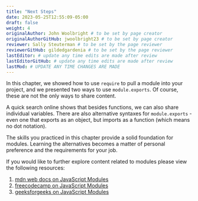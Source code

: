```yaml
---
title: "Next Steps"
date: 2023-05-25T12:55:09-05:00
draft: false
weight: 4
originalAuthor: John Woolbright # to be set by page creator
originalAuthorGitHub: jwoolbright23 # to be set by page creator
reviewer: Sally Steuterman # to be set by the page reviewer
reviewerGitHub: gildedgardenia # to be set by the page reviewer
lastEditor: # update any time edits are made after review
lastEditorGitHub: # update any time edits are made after review
lastMod: # UPDATE ANY TIME CHANGES ARE MADE
---
```


In this chapter, we showed how to use `require` to pull a module into your
project, and we presented two ways to use `module.exports`. Of course, these
are not the only ways to share content.

A quick search online shows that besides functions, we can also share
individual variables. There are also alternative syntaxes for
`module.exports` - even one that exports as an object, but imports as a
function (which means no dot notation).

The skills you practiced in this chapter provide a solid foundation for
modules. Learning the alternatives becomes a matter of personal preference and
the requirements for your job.

If you would like to further explore content related to modules please view the following resources:

1. [mdn web docs on JavaScript Modules](https://developer.mozilla.org/en-US/docs/Web/JavaScript/Guide/Modules)
1. [freecodecamp on JavaScript Modules](https://www.freecodecamp.org/news/javascript-modules-a-beginner-s-guide-783f7d7a5fcc/)
1. [geeksforgeeks on JavaScript Modules](https://www.geeksforgeeks.org/javascript-modules/)